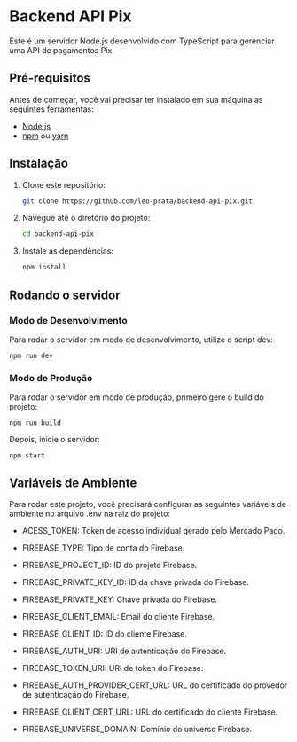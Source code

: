# Backend API Pix

Este é um servidor Node.js desenvolvido com TypeScript para gerenciar uma API de pagamentos Pix.

## Pré-requisitos

Antes de começar, você vai precisar ter instalado em sua máquina as seguintes ferramentas:

- [Node.js](https://nodejs.org/en/)
- [npm](https://www.npmjs.com/) ou [yarn](https://yarnpkg.com/)

## Instalação

1. Clone este repositório:
   ```sh
   git clone https://github.com/leo-prata/backend-api-pix.git
2. Navegue até o diretório do projeto:
   ```sh
   cd backend-api-pix
3. Instale as dependências:
    ```sh
    npm install

## Rodando o servidor

### Modo de Desenvolvimento
Para rodar o servidor em modo de desenvolvimento, utilize o script dev:
    
  
    npm run dev

### Modo de Produção
Para rodar o servidor em modo de produção, primeiro gere o build do projeto:
    

    npm run build

Depois, inicie o servidor:
    
    npm start

## Variáveis de Ambiente
Para rodar este projeto, você precisará configurar as seguintes variáveis de ambiente no arquivo .env na raiz do projeto:

- ACESS_TOKEN: Token de acesso individual gerado pelo Mercado Pago.
- FIREBASE_TYPE: Tipo de conta do Firebase.
  
- FIREBASE_PROJECT_ID: ID do projeto Firebase.
- FIREBASE_PRIVATE_KEY_ID: ID da chave privada do Firebase.
- FIREBASE_PRIVATE_KEY: Chave privada do Firebase.
- FIREBASE_CLIENT_EMAIL: Email do cliente Firebase.
- FIREBASE_CLIENT_ID: ID do cliente Firebase.
- FIREBASE_AUTH_URI: URI de autenticação do Firebase.
- FIREBASE_TOKEN_URI: URI de token do Firebase.
- FIREBASE_AUTH_PROVIDER_CERT_URL: URL do certificado do provedor de autenticação do Firebase.
- FIREBASE_CLIENT_CERT_URL: URL do certificado do cliente Firebase.
- FIREBASE_UNIVERSE_DOMAIN: Domínio do universo Firebase.

